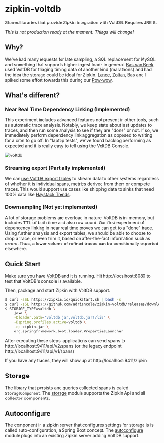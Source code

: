 # zipkin-voltdb
Shared libraries that provide Zipkin integration with VoltDB. Requires JRE 8.

*This is not production ready at the moment. Things will change!*

## Why?
We've had many requests for late sampling, a SQL replacement for MySQL and something that supports higher
ingest loads in general. [Bas van Beek](https://github.com/basvanbeek) used VoltDB for triaging timing
data of another kind (marathons) and had the idea the storage could be ideal for Zipkin. [Lance](https://github.com/llinder),
[Zoltan](https://github.com/abesto), Bas and I spiked some effort towards this during our [Pow-wow](https://cwiki.apache.org/confluence/display/ZIPKIN/2019-01-30+Zipkin+PPMC+Pow-wow). 

## What's different?

### Near Real Time Dependency Linking (Implemented)
This experiment includes advanced features not present in other tools, such as automatic trace analysis.
Notably, we keep state about last updates to traces, and then run some analysis to see if they are "done"
or not. If so, we immediately perform dependency link aggregation as opposed to waiting for a cron to go
off. In "laptop tests", we've found backlog performing as expected and it is really easy to tell using the
VoltDB Console.

![voltdb](https://user-images.githubusercontent.com/64215/52180732-60b7ce80-27ea-11e9-8fa4-568700125d1a.gif)

### Streaming export (Partially implemented)
We can [use VoltDB export tables](https://github.com/adriancole/zipkin-voltdb/pull/3) to
stream data to other systems regardless of whether it is individual spans, metrics derived from them
or complete traces. This would support use cases like shipping data to sinks that need 100% data like [Haystack Trends](https://github.com/ExpediaDotCom/haystack-trends).

### Downsampling (Not yet implemented)
A lot of storage problems are overload in nature. VoltDB is in-memory, but includes TTL of both time and also
row count. Our first experiment of dependency linking in near real time proves we can get to a "done" trace.
Using further analysis and export tables, we should be able to choose to drop a trace, or even trim it, based
on after-the-fact information such as errors. Thus, a lower volume of refined traces can be conditionally
exported elsewhere.

## Quick Start
Make sure you have [VoltDB](https://www.voltdb.com/try-voltdb/open-source-edition/) and it is running.
Hit http://localhost:8080 to test that VoltDB's console is available.

Then, package and start Zipkin with VoltDB support.

```bash
$ curl -sSL https://zipkin.io/quickstart.sh | bash -s
$ curl -sSL https://github.com/adriancole/zipkin-voltdb/releases/download/latest/voltdb.jar > voltdb.jar
$ STORAGE_TYPE=voltdb \
    java \
    -Dloader.path='voltdb.jar,voltdb.jar!/lib' \
    -Dspring.profiles.active=voltdb \
    -cp zipkin.jar \
    org.springframework.boot.loader.PropertiesLauncher
```

After executing these steps, applications can send spans to
http://localhost:9411/api/v2/spans (or the legacy endpoint http://localhost:9411/api/v1/spans)

If you have any traces, they will show up at http://localhost:9411/zipkin

## Storage
The library that persists and queries collected spans is called
`StorageComponent`. The [storage](storage) module supports the Zipkin Api and all
collector components.

## Autoconfigure
The component in a zipkin server that configures settings for storage is
is called auto-configuration, a Spring Boot concept. The [autoconfigure](storage)
module plugs into an existing Zipkin server adding VoltDB support.
